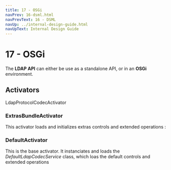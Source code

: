 ```yaml
---
title: 17 - OSGi
navPrev: 16-dsml.html
navPrevText: 16 - DSML
navUp: ../internal-design-guide.html
navUpText: Internal Design Guide
---
```


# 17 - OSGi

The **LDAP API** can either be use as a standalone API, or in an **OSGi** environment.

## Activators

LdapProtocolCodecActivator

### ExtrasBundleActivator 

This activator loads and initializes extras controls and extended operations :

### DefaultActivator

This is the base activator. It instanciates and loads the _DefaultLdapCodecService_ class, which loas the default controls and extended operations
